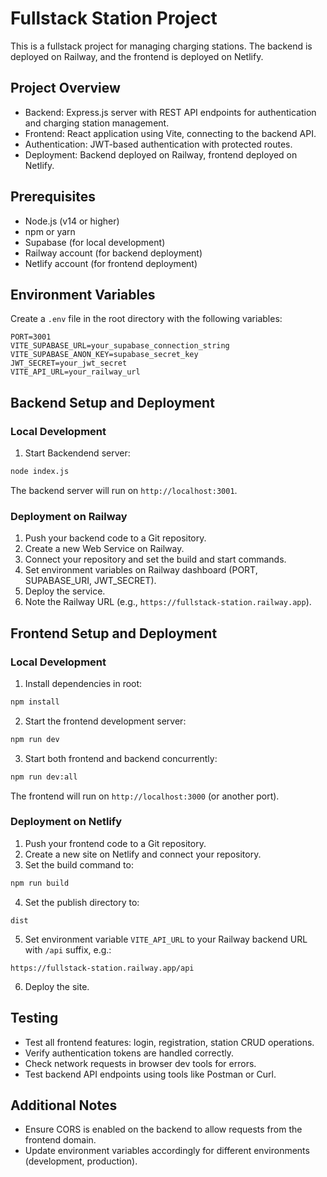 # Fullstack Station Project

This is a fullstack project for managing charging stations. The backend is deployed on Railway, and the frontend is deployed on Netlify.

## Project Overview

- Backend: Express.js server with REST API endpoints for authentication and charging station management.
- Frontend: React application using Vite, connecting to the backend API.
- Authentication: JWT-based authentication with protected routes.
- Deployment: Backend deployed on Railway, frontend deployed on Netlify.

## Prerequisites

- Node.js (v14 or higher)
- npm or yarn
- Supabase (for local development)
- Railway account (for backend deployment)
- Netlify account (for frontend deployment)

## Environment Variables

Create a `.env` file in the root directory with the following variables:

```
PORT=3001
VITE_SUPABASE_URL=your_supabase_connection_string
VITE_SUPABASE_ANON_KEY=supabase_secret_key
JWT_SECRET=your_jwt_secret
VITE_API_URL=your_railway_url
```

## Backend Setup and Deployment

### Local Development

1. Start Backendend server:

```bash
node index.js
```

The backend server will run on `http://localhost:3001`.

### Deployment on Railway

1. Push your backend code to a Git repository.
2. Create a new Web Service on Railway.
3. Connect your repository and set the build and start commands.
4. Set environment variables on Railway dashboard (PORT, SUPABASE_URI, JWT_SECRET).
5. Deploy the service.
6. Note the Railway URL (e.g., `https://fullstack-station.railway.app`).

## Frontend Setup and Deployment

### Local Development

1. Install dependencies in root:

```bash
npm install
```

2. Start the frontend development server:

```bash
npm run dev
```

3. Start both frontend and backend concurrently:

```bash
npm run dev:all
```

The frontend will run on `http://localhost:3000` (or another port).

### Deployment on Netlify

1. Push your frontend code to a Git repository.
2. Create a new site on Netlify and connect your repository.
3. Set the build command to:

```bash
npm run build 
```

4. Set the publish directory to:

```
dist
```

5. Set environment variable `VITE_API_URL` to your Railway backend URL with `/api` suffix, e.g.:

```
https://fullstack-station.railway.app/api
```

6. Deploy the site.

## Testing

- Test all frontend features: login, registration, station CRUD operations.
- Verify authentication tokens are handled correctly.
- Check network requests in browser dev tools for errors.
- Test backend API endpoints using tools like Postman or Curl.

## Additional Notes

- Ensure CORS is enabled on the backend to allow requests from the frontend domain.
- Update environment variables accordingly for different environments (development, production).
